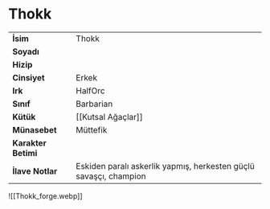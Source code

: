 # Thokk   
|  |  |  
|---|---|  
| **İsim** | Thokk |  
| **Soyadı** |  |  
| **Hizip** |  |  
| **Cinsiyet** | Erkek |  
| **Irk** | HalfOrc |  
| **Sınıf** | Barbarian |  
| **Kütük** | [[Kutsal Ağaçlar]] |  
| **Münasebet** | Müttefik |  
| **Karakter Betimi** |  |  
| **İlave Notlar** | Eskiden paralı askerlik yapmış, herkesten güçlü savaşçı, champion |  
  
![[Thokk_forge.webp]]
